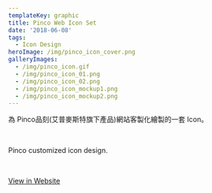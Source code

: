 ```yaml
---
templateKey: graphic
title: Pinco Web Icon Set
date: '2018-06-08'
tags:
  - Icon Design
heroImage: /img/pinco_icon_cover.png
galleryImages:
  - /img/pinco_icon.gif
  - /img/pinco_icon_01.png
  - /img/pinco_icon_02.png
  - /img/pinco_icon_mockup1.png
  - /img/pinco_icon_mockup2.png
---
```

為 Pinco品刻(艾普麥斯特旗下產品)網站客製化繪製的一套 Icon。

<br/>

Pinco customized icon design.

<br/>

[View in Website](https://www.pinco.fit/)
